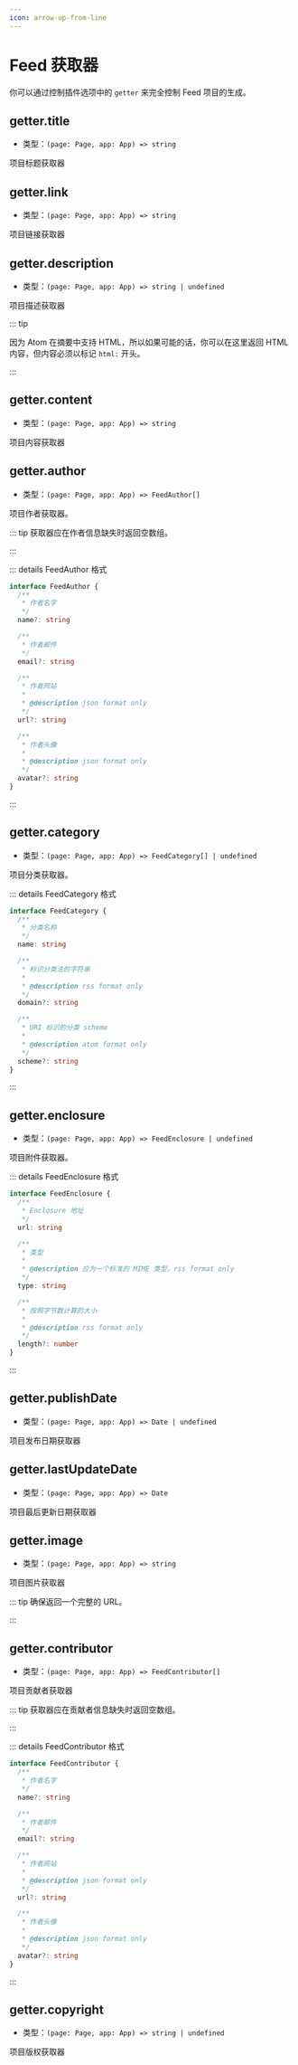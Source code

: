 ```yaml
---
icon: arrow-up-from-line
---
```


# Feed 获取器

你可以通过控制插件选项中的 `getter` 来完全控制 Feed 项目的生成。

## getter.title

- 类型：`(page: Page, app: App) => string`

项目标题获取器

## getter.link

- 类型：`(page: Page, app: App) => string`

项目链接获取器

## getter.description

- 类型：`(page: Page, app: App) => string | undefined`

项目描述获取器

::: tip

因为 Atom 在摘要中支持 HTML，所以如果可能的话，你可以在这里返回 HTML 内容，但内容必须以标记 `html:` 开头。

:::

## getter.content

- 类型：`(page: Page, app: App) => string`

项目内容获取器

## getter.author

- 类型：`(page: Page, app: App) => FeedAuthor[]`

项目作者获取器。

::: tip 获取器应在作者信息缺失时返回空数组。

:::

::: details FeedAuthor 格式

```ts
interface FeedAuthor {
  /**
   * 作者名字
   */
  name?: string

  /**
   * 作者邮件
   */
  email?: string

  /**
   * 作者网站
   *
   * @description json format only
   */
  url?: string

  /**
   * 作者头像
   *
   * @description json format only
   */
  avatar?: string
}
```

:::

## getter.category

- 类型：`(page: Page, app: App) => FeedCategory[] | undefined`

项目分类获取器。

::: details FeedCategory 格式

```ts
interface FeedCategory {
  /**
   * 分类名称
   */
  name: string

  /**
   * 标识分类法的字符串
   *
   * @description rss format only
   */
  domain?: string

  /**
   * URI 标识的分类 scheme
   *
   * @description atom format only
   */
  scheme?: string
}
```

:::

## getter.enclosure

- 类型：`(page: Page, app: App) => FeedEnclosure | undefined`

项目附件获取器。

::: details FeedEnclosure 格式

```ts
interface FeedEnclosure {
  /**
   * Enclosure 地址
   */
  url: string

  /**
   * 类型
   *
   * @description 应为一个标准的 MIME 类型，rss format only
   */
  type: string

  /**
   * 按照字节数计算的大小
   *
   * @description rss format only
   */
  length?: number
}
```

:::

## getter.publishDate

- 类型：`(page: Page, app: App) => Date | undefined`

项目发布日期获取器

## getter.lastUpdateDate

- 类型：`(page: Page, app: App) => Date`

项目最后更新日期获取器

## getter.image

- 类型：`(page: Page, app: App) => string`

项目图片获取器

::: tip 确保返回一个完整的 URL。

:::

## getter.contributor

- 类型：`(page: Page, app: App) => FeedContributor[]`

项目贡献者获取器

::: tip 获取器应在贡献者信息缺失时返回空数组。

:::

::: details FeedContributor 格式

```ts
interface FeedContributor {
  /**
   * 作者名字
   */
  name?: string

  /**
   * 作者邮件
   */
  email?: string

  /**
   * 作者网站
   *
   * @description json format only
   */
  url?: string

  /**
   * 作者头像
   *
   * @description json format only
   */
  avatar?: string
}
```

:::

## getter.copyright

- 类型：`(page: Page, app: App) => string | undefined`

项目版权获取器
